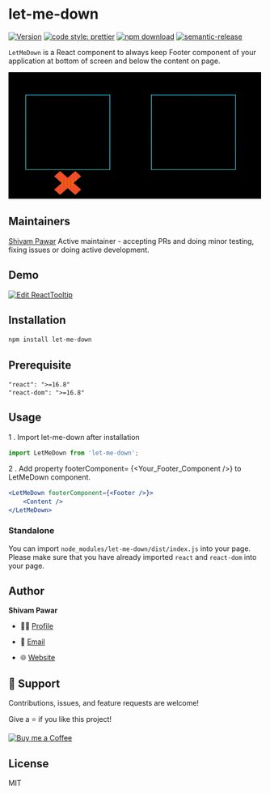 # let-me-down

[![Version](https://img.shields.io/npm/v/let-me-down.svg)](https://www.npmjs.org/package/let-me-down)
[![code style: prettier](https://img.shields.io/badge/code_style-prettier-ff69b4.svg)](https://github.com/prettier/prettier)
[![npm download][download-image]][download-url]
[![semantic-release](https://img.shields.io/badge/%20%20%F0%9F%93%A6%F0%9F%9A%80-semantic--release-e10079.svg)](https://github.com/semantic-release/semantic-release)

[download-image]: https://img.shields.io/npm/dm/let-me-down.svg?style=flat-square
[download-url]: https://npmjs.org/package/let-me-down

`LetMeDown` is a React component to always keep Footer component of your application at bottom of screen and below the content on page.

<img src="./public/example.gif" width="500" height="250" />

## Maintainers

[Shivam Pawar](https://github.com/shivam-pawar) Active maintainer - accepting PRs and doing minor testing, fixing issues or doing active development.

## Demo

[![Edit ReactTooltip](https://codesandbox.io/static/img/play-codesandbox.svg)](https://codesandbox.io/embed/interesting-glitter-pgn0d0?fontsize=14&hidenavigation=1&theme=dark)

## Installation

```sh
npm install let-me-down
```

## Prerequisite

```
"react": ">=16.8"
"react-dom": ">=16.8"
```
## Usage

1 . Import let-me-down after installation

```js
import LetMeDown from 'let-me-down';
```

2 . Add property footerComponent= {<Your_Footer_Component />} to LetMeDown component.

```jsx
<LetMeDown footerComponent={<Footer />}>
    <Content />
</LetMeDown>
```

### Standalone

You can import `node_modules/let-me-down/dist/index.js` into your page. Please make sure that you have already imported `react` and `react-dom` into your page.

## Author

**Shivam Pawar**

- 👨‍🎓 [Profile](https://github.com/shivam-pawar "Shivam Pawar")

- 📧 [Email](mailto:shivampawar1038@gmail.com)

- 🌐 [Website](https://shivam-pawar.vercel.app/ "Welcome")

## 🤝 Support

Contributions, issues, and feature requests are welcome!

Give a ⭐️ if you like this project!

<a href="https://www.buymeacoffee.com/shivampawar" title="Buy me a Coffee"><img src="https://kingtechnologies.in/assets/images/Coffee.png" alt="Buy me a Coffee"/></a>

## License

MIT